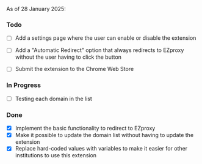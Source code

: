As of 28 January 2025:

### Todo
- [ ] Add a settings page where the user can enable or disable the extension
- [ ] Add a "Automatic Redirect" option that always redirects to EZproxy without the user having to click the button
- [ ] Submit the extension to the Chrome Web Store 


### In Progress
 - [ ] Testing each domain in the list


### Done
- [x] Implement the basic functionality to redirect to EZproxy
- [x] Make it possible to update the domain list without having to update the extension
- [x] Replace hard-coded values with variables to make it easier for other institutions to use this extension
